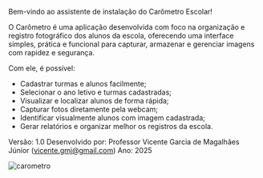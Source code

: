 Bem-vindo ao assistente de instalação do Carômetro Escolar!

O Carômetro é uma aplicação desenvolvida com foco na organização e registro 
fotográfico dos alunos da escola, oferecendo uma interface simples, prática e funcional para 
capturar, armazenar e gerenciar imagens com rapidez e 
segurança.


Com ele, é possível:
- Cadastrar turmas e alunos facilmente;
- Selecionar o ano letivo e turmas cadastradas;
- Visualizar e localizar alunos de forma rápida;
- Capturar fotos diretamente pela webcam;
- Identificar visualmente alunos com imagem cadastrada;
- Gerar relatórios e organizar melhor os registros da escola.

Versão: 1.0
Desenvolvido por: Professor Vicente Garcia de Magalhães Júnior (vicente.gmj@gmail.com)
Ano: 2025


![carometro](https://github.com/user-attachments/assets/2abbb5e0-7e9a-413c-ad6a-5d8514a317ad)
